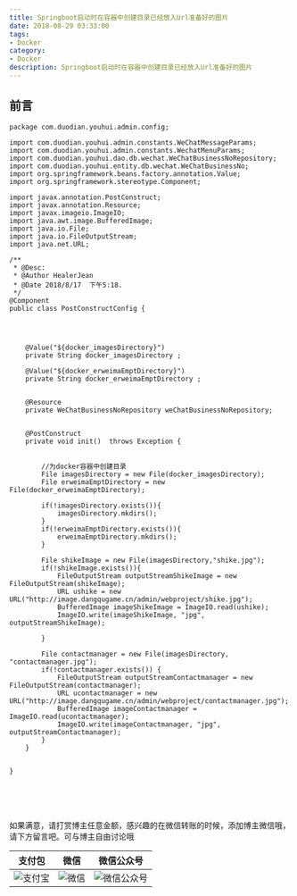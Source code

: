 ```yaml
---
title: Springboot启动时在容器中创建目录已经放入Url准备好的图片
date: 2018-08-29 03:33:00
tags: 
- Docker
category: 
- Docker
description: Springboot启动时在容器中创建目录已经放入Url准备好的图片
---
```

<!-- image url 
https://raw.githubusercontent.com/HealerJean123/HealerJean123.github.io/master/blogImages
　　首行缩进
<font color="red">  </font>
-->

## 前言



```
package com.duodian.youhui.admin.config;

import com.duodian.youhui.admin.constants.WeChatMessageParams;
import com.duodian.youhui.admin.constants.WechatMenuParams;
import com.duodian.youhui.dao.db.wechat.WeChatBusinessNoRepository;
import com.duodian.youhui.entity.db.wechat.WeChatBusinessNo;
import org.springframework.beans.factory.annotation.Value;
import org.springframework.stereotype.Component;

import javax.annotation.PostConstruct;
import javax.annotation.Resource;
import javax.imageio.ImageIO;
import java.awt.image.BufferedImage;
import java.io.File;
import java.io.FileOutputStream;
import java.net.URL;

/**
 * @Desc:
 * @Author HealerJean
 * @Date 2018/8/17  下午5:18.
 */
@Component
public class PostConstructConfig {




    @Value("${docker_imagesDirectory}")
    private String docker_imagesDirectory ;

    @Value("${docker_erweimaEmptDirectory}")
    private String docker_erweimaEmptDirectory ;


    @Resource
    private WeChatBusinessNoRepository weChatBusinessNoRepository;


    @PostConstruct
    private void init()  throws Exception {


        //为docker容器中创建目录
        File imagesDirectory = new File(docker_imagesDirectory);
        File erweimaEmptDirectory = new File(docker_erweimaEmptDirectory);

        if(!imagesDirectory.exists()){
            imagesDirectory.mkdirs();
        }
        if(!erweimaEmptDirectory.exists()){
            erweimaEmptDirectory.mkdirs();
        }

        File shikeImage = new File(imagesDirectory,"shike.jpg");
        if(!shikeImage.exists()){
            FileOutputStream outputStreamShikeImage = new FileOutputStream(shikeImage);
            URL ushike = new URL("http://image.dangqugame.cn/admin/webproject/shike.jpg");
            BufferedImage imageShikeImage = ImageIO.read(ushike);
            ImageIO.write(imageShikeImage, "jpg", outputStreamShikeImage);

        }

        File contactmanager = new File(imagesDirectory, "contactmanager.jpg");
        if(!contactmanager.exists()) {
            FileOutputStream outputStreamContactmanager = new FileOutputStream(contactmanager);
            URL ucontactmanager = new URL("http://image.dangqugame.cn/admin/webproject/contactmanager.jpg");
            BufferedImage imageContactmanager = ImageIO.read(ucontactmanager);
            ImageIO.write(imageContactmanager, "jpg", outputStreamContactmanager);
        }
    }


}


```







<br/><br/><br/>
如果满意，请打赏博主任意金额，感兴趣的在微信转账的时候，添加博主微信哦， 请下方留言吧。可与博主自由讨论哦

|支付包 | 微信|微信公众号|
|:-------:|:-------:|:------:|
|![支付宝](https://raw.githubusercontent.com/HealerJean123/HealerJean123.github.io/master/assets/img/tctip/alpay.jpg) | ![微信](https://raw.githubusercontent.com/HealerJean123/HealerJean123.github.io/master/assets/img/tctip/weixin.jpg)|![微信公众号](https://raw.githubusercontent.com/HealerJean123/HealerJean123.github.io/master/assets/img/my/qrcode_for_gh_a23c07a2da9e_258.jpg)|




<!-- Gitalk 评论 start  -->

<link rel="stylesheet" href="https://unpkg.com/gitalk/dist/gitalk.css">
<script src="https://unpkg.com/gitalk@latest/dist/gitalk.min.js"></script> 
<div id="gitalk-container"></div>    
 <script type="text/javascript">
    var gitalk = new Gitalk({
		clientID: `1d164cd85549874d0e3a`,
		clientSecret: `527c3d223d1e6608953e835b547061037d140355`,
		repo: `HealerJean123.github.io`,
		owner: 'HealerJean123',
		admin: ['HealerJean123'],
		id: '1Aw9ckzqVmXx2KF3',
    });
    gitalk.render('gitalk-container');
</script> 

<!-- Gitalk end -->

